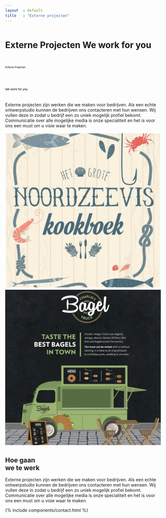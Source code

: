 ```yaml
---
layout  : default
title   : "Externe projecten"
---
```

<div class="externe container flex column maxed ">
    <h1 class="ahs__title padded-top-xxl blue xl padded-bottom-xl black show-edge">
        Externe Projecten 
        <span class="ahs__title flex column black lg">We work for you</span>
    </h1>
    <div class="svg-container ahs__title black xl padded-top-xxl padded-bottom-xl hide-edge">
                <div class="svg-box">
                    <svg viewBox="0 0 900 100">
                        <symbol id="d-text">
                            <text text-anchor="left" x="0" y="72%" class="text--line">Externe Projecten</text>
                        </symbol>
                        <g class="g-ants">
                            <use xlink:href="#d-text"
                                 class="text-copy"></use>
                        </g>
                    </svg>
                </div>
                <div class="svg-box">
                    <svg viewBox="0 0 750 110">
                        <symbol id="m-text">
                            <text text-anchor="left" x="0" y="72%" class="text--line">We work for you</text>
                        </symbol>
                        <g class="g-ants">
                            <use xlink:href="#m-text"
                                 class="text-copy"></use>
                        </g>
                    </svg>
                </div>
            </div>
    <div class="ahs__paragraph">
        <p>Externe projecten zijn werken die we maken voor bedrijven. Als een echte ontwerpstudio kunnen de bedrijven ons contacteren met hun wensen. Wij vullen deze in zodat u bedrijf een zo uniek mogelijk profiel bekomt. Communicatie over alle mogelijke media is onze specialiteit en het is voor ons een must om u visie waar te maken. </p>
    </div>
    <div class="row flex externe-details">
        <div class="externe-section flex-child flex column wrap">
            <img class="externe-section-image" src="/assets/img/projects/externe/Noordzeevis.png">
            <img class="externe-section-image" src="/assets/img/projects/externe/CharliesBagel.png">
        </div>
        <div class="externe-section flex-child stretch">
            <h2 class="ahs__title flex column black lg">Hoe gaan <br/>we te werk</h2>
            <div class="ahs__paragraph padded-top">
                <p>Externe projecten zijn werken die we maken voor bedrijven. Als een echte ontwerpstudio kunnen de bedrijven ons contacteren met hun wensen. Wij vullen deze in zodat u bedrijf een zo uniek mogelijk profiel bekomt. Communicatie over alle mogelijke media is onze specialiteit en het is voor ons een must om u visie waar te maken.</p>
            </div>
        </div>
    </div>
</div>
<div class="contact-page-container">
    {% include components/contact.html %}
</div>

